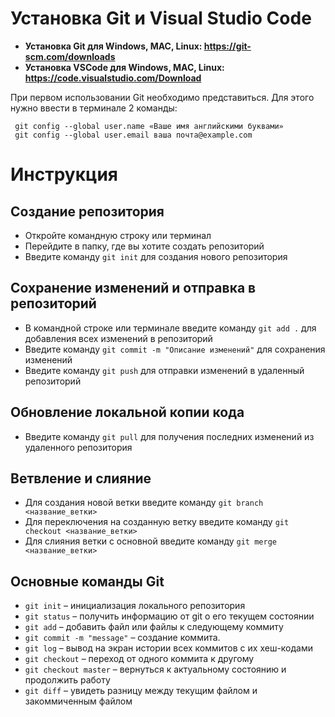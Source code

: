 # **Установка Git и Visual Studio Code**

 - **Установка Git для Windows, MAC, Linux: https://git-scm.com/downloads**
 - **Установка VSCode для Windows, MAC, Linux: https://code.visualstudio.com/Download**
 
 При первом использовании Git необходимо представиться. Для
этого нужно ввести в терминале 2 команды:
```
 git config --global user.name «Ваше имя английскими буквами»
 git config --global user.email ваша почта@example.com
``` 
# **Инструкция**

## **Создание репозитория**
 - Откройте командную строку или терминал
 - Перейдите в папку, где вы хотите создать репозиторий
 - Введите команду ```git init``` для создания нового репозитория
 
## **Сохранение изменений и отправка в репозиторий**
 - В командной строке или терминале введите команду ```git add .``` для добавления всех изменений в репозиторий
 - Введите команду ```git commit -m "Описание изменений"``` для сохранения изменений
 - Введите команду ```git push``` для отправки изменений в удаленный репозиторий

## **Обновление локальной копии кода**
 - Введите команду ```git pull``` для получения последних изменений из удаленного репозитория

## **Ветвление и слияние**
 - Для создания новой ветки введите команду ```git branch <название_ветки>```
 - Для переключения на созданную ветку введите команду ```git checkout <название_ветки>```
 - Для слияния ветки с основной введите команду ```git merge <название_ветки>```

## **Основные команды Git**

 - ```git init``` – инициализация локального репозитория
 - ```git status``` – получить информацию от git о его текущем состоянии
 - ```git add``` – добавить файл или файлы к следующему коммиту
 - ```git commit -m "message"``` – создание коммита.
 - ```git log``` – вывод на экран истории всех коммитов с их хеш-кодами
 - ```git checkout``` – переход от одного коммита к другому
 - ```git checkout master``` – вернуться к актуальному состоянию и продолжить работу
 - ```git diff``` – увидеть разницу между текущим файлом и закоммиченным файлом
 
 
